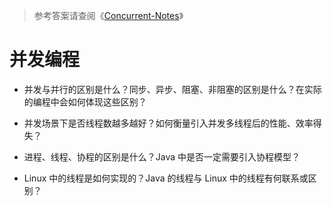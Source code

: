 > 参考答案请查阅《[Concurrent-Notes](https://github.com/wx-chevalier/Concurrent-Notes?q=)》

# 并发编程

- 并发与并行的区别是什么？同步、异步、阻塞、非阻塞的区别是什么？在实际的编程中会如何体现这些区别？

- 并发场景下是否线程数越多越好？如何衡量引入并发多线程后的性能、效率得失？

- 进程、线程、协程的区别是什么？Java 中是否一定需要引入协程模型？

- Linux 中的线程是如何实现的？Java 的线程与 Linux 中的线程有何联系或区别？
